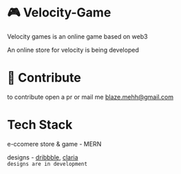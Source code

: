 # 🎮 Velocity-Game

Velocity games is an online game based on web3

An online store for velocity is being developed

# 👥 Contribute

to contribute open a pr or mail me blaze.mehh@gmail.com

# Tech Stack

e-ccomere store & game - MERN 

designs - <a href="https://dribbble.com/tags/3d_characters">dribbble</a>, <a href="https://clara.io/">claria<a> <br>
```designs are in development```
